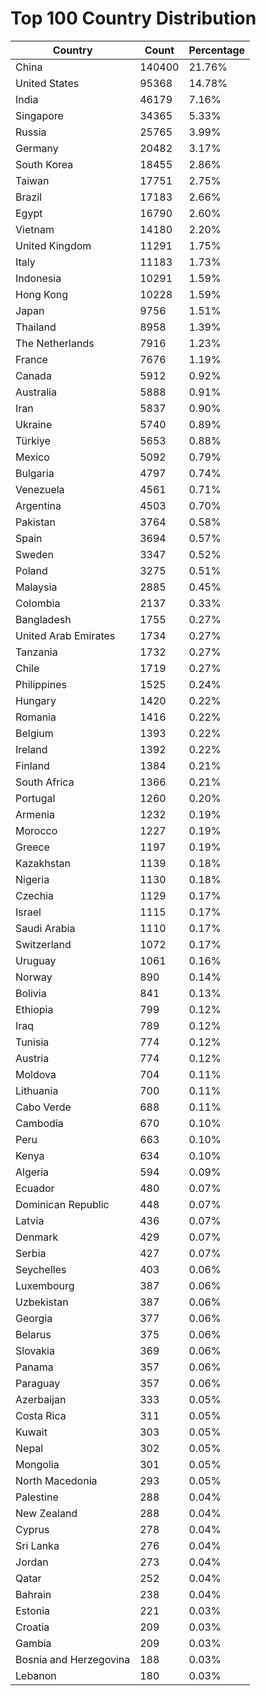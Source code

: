 # Top 100 Country Distribution
| Country | Count | Percentage |
|----|----|----|
| China | 140400 | 21.76% |
| United States | 95368 | 14.78% |
| India | 46179 | 7.16% |
| Singapore | 34365 | 5.33% |
| Russia | 25765 | 3.99% |
| Germany | 20482 | 3.17% |
| South Korea | 18455 | 2.86% |
| Taiwan | 17751 | 2.75% |
| Brazil | 17183 | 2.66% |
| Egypt | 16790 | 2.60% |
| Vietnam | 14180 | 2.20% |
| United Kingdom | 11291 | 1.75% |
| Italy | 11183 | 1.73% |
| Indonesia | 10291 | 1.59% |
| Hong Kong | 10228 | 1.59% |
| Japan | 9756 | 1.51% |
| Thailand | 8958 | 1.39% |
| The Netherlands | 7916 | 1.23% |
| France | 7676 | 1.19% |
| Canada | 5912 | 0.92% |
| Australia | 5888 | 0.91% |
| Iran | 5837 | 0.90% |
| Ukraine | 5740 | 0.89% |
| Türkiye | 5653 | 0.88% |
| Mexico | 5092 | 0.79% |
| Bulgaria | 4797 | 0.74% |
| Venezuela | 4561 | 0.71% |
| Argentina | 4503 | 0.70% |
| Pakistan | 3764 | 0.58% |
| Spain | 3694 | 0.57% |
| Sweden | 3347 | 0.52% |
| Poland | 3275 | 0.51% |
| Malaysia | 2885 | 0.45% |
| Colombia | 2137 | 0.33% |
| Bangladesh | 1755 | 0.27% |
| United Arab Emirates | 1734 | 0.27% |
| Tanzania | 1732 | 0.27% |
| Chile | 1719 | 0.27% |
| Philippines | 1525 | 0.24% |
| Hungary | 1420 | 0.22% |
| Romania | 1416 | 0.22% |
| Belgium | 1393 | 0.22% |
| Ireland | 1392 | 0.22% |
| Finland | 1384 | 0.21% |
| South Africa | 1366 | 0.21% |
| Portugal | 1260 | 0.20% |
| Armenia | 1232 | 0.19% |
| Morocco | 1227 | 0.19% |
| Greece | 1197 | 0.19% |
| Kazakhstan | 1139 | 0.18% |
| Nigeria | 1130 | 0.18% |
| Czechia | 1129 | 0.17% |
| Israel | 1115 | 0.17% |
| Saudi Arabia | 1110 | 0.17% |
| Switzerland | 1072 | 0.17% |
| Uruguay | 1061 | 0.16% |
| Norway | 890 | 0.14% |
| Bolivia | 841 | 0.13% |
| Ethiopia | 799 | 0.12% |
| Iraq | 789 | 0.12% |
| Tunisia | 774 | 0.12% |
| Austria | 774 | 0.12% |
| Moldova | 704 | 0.11% |
| Lithuania | 700 | 0.11% |
| Cabo Verde | 688 | 0.11% |
| Cambodia | 670 | 0.10% |
| Peru | 663 | 0.10% |
| Kenya | 634 | 0.10% |
| Algeria | 594 | 0.09% |
| Ecuador | 480 | 0.07% |
| Dominican Republic | 448 | 0.07% |
| Latvia | 436 | 0.07% |
| Denmark | 429 | 0.07% |
| Serbia | 427 | 0.07% |
| Seychelles | 403 | 0.06% |
| Luxembourg | 387 | 0.06% |
| Uzbekistan | 387 | 0.06% |
| Georgia | 377 | 0.06% |
| Belarus | 375 | 0.06% |
| Slovakia | 369 | 0.06% |
| Panama | 357 | 0.06% |
| Paraguay | 357 | 0.06% |
| Azerbaijan | 333 | 0.05% |
| Costa Rica | 311 | 0.05% |
| Kuwait | 303 | 0.05% |
| Nepal | 302 | 0.05% |
| Mongolia | 301 | 0.05% |
| North Macedonia | 293 | 0.05% |
| Palestine | 288 | 0.04% |
| New Zealand | 288 | 0.04% |
| Cyprus | 278 | 0.04% |
| Sri Lanka | 276 | 0.04% |
| Jordan | 273 | 0.04% |
| Qatar | 252 | 0.04% |
| Bahrain | 238 | 0.04% |
| Estonia | 221 | 0.03% |
| Croatia | 209 | 0.03% |
| Gambia | 209 | 0.03% |
| Bosnia and Herzegovina | 188 | 0.03% |
| Lebanon | 180 | 0.03% |
